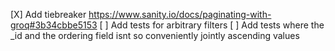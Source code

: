 [X] Add tiebreaker https://www.sanity.io/docs/paginating-with-groq#3b34cbbe5153
[ ] Add tests for arbitrary filters
[ ] Add tests where the _id and the ordering field isnt so conveniently jointly ascending values